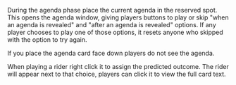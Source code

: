 During the agenda phase place the current agenda in the reserved spot. This opens the agenda window, giving players buttons to play or skip "when an agenda is revealed" and "after an agenda is revealed" options. If any player chooses to play one of those options, it resets anyone who skipped with the option to try again.

If you place the agenda card face down players do not see the agenda.

When playing a rider right click it to assign the predicted outcome. The rider will appear next to that choice, players can click it to view the full card text.
